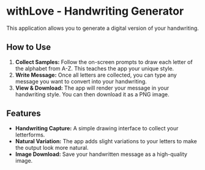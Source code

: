 # withLove - Handwriting Generator

This application allows you to generate a digital version of your handwriting.

## How to Use

1.  **Collect Samples:** Follow the on-screen prompts to draw each letter of the alphabet from A-Z. This teaches the app your unique style.
2.  **Write Message:** Once all letters are collected, you can type any message you want to convert into your handwriting.
3.  **View & Download:** The app will render your message in your handwriting style. You can then download it as a PNG image.

## Features

*   **Handwriting Capture:** A simple drawing interface to collect your letterforms.
*   **Natural Variation:** The app adds slight variations to your letters to make the output look more natural.
*   **Image Download:** Save your handwritten message as a high-quality image.
